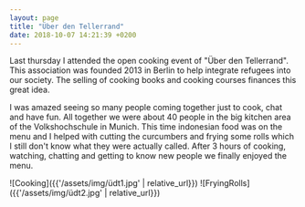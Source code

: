 ```yaml
---
layout: page
title: "Über den Tellerrand"
date: 2018-10-07 14:21:39 +0200
---
```


 Last thursday I attended the open cooking event of "Über den Tellerrand". This association was founded 2013 in Berlin to help integrate refugees into our society. The selling of cooking books and cooking courses finances this great idea.

 I was amazed seeing so many people coming together just to cook, chat and have fun. All together we were about 40 people in the big kitchen area of the Volkshochschule in Munich.
 This time indonesian food was on the menu and I helped with cutting the curcumbers and frying some rolls which I still don't know what they were actually called. After 3 hours of cooking, watching, chatting and getting to know new people we finally enjoyed the menu. 

 ![Cooking]({{'/assets/img/üdt1.jpg' | relative_url}})
 ![FryingRolls]({{'/assets/img/üdt2.jpg' | relative_url}})